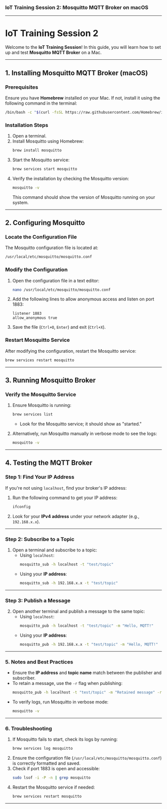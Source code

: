 ### IoT Training Session 2: Mosquitto MQTT Broker on macOS

---

# IoT Training Session 2
Welcome to the **IoT Training Session**! In this guide, you will learn how to set up and test **Mosquitto MQTT Broker** on a Mac.

---

## **1. Installing Mosquitto MQTT Broker (macOS)**  

### **Prerequisites**
Ensure you have **Homebrew** installed on your Mac. If not, install it using the following command in the terminal:
```bash
/bin/bash -c "$(curl -fsSL https://raw.githubusercontent.com/Homebrew/install/HEAD/install.sh)"
```

### **Installation Steps**
1. Open a terminal.
2. Install Mosquitto using Homebrew:
   ```bash
   brew install mosquitto
   ```
3. Start the Mosquitto service:
   ```bash
   brew services start mosquitto
   ```
4. Verify the installation by checking the Mosquitto version:
   ```bash
   mosquitto -v
   ```
   This command should show the version of Mosquitto running on your system.

---

## **2. Configuring Mosquitto**

### **Locate the Configuration File**
The Mosquitto configuration file is located at:
```bash
/usr/local/etc/mosquitto/mosquitto.conf
```

### **Modify the Configuration**
1. Open the configuration file in a text editor:
   ```bash
   nano /usr/local/etc/mosquitto/mosquitto.conf
   ```
2. Add the following lines to allow anonymous access and listen on port 1883:
   ```plaintext
   listener 1883
   allow_anonymous true
   ```
3. Save the file (`Ctrl+O`, `Enter`) and exit (`Ctrl+X`).

### **Restart Mosquitto Service**
After modifying the configuration, restart the Mosquitto service:
```bash
brew services restart mosquitto
```

---

## **3. Running Mosquitto Broker**

### **Verify the Mosquitto Service**
1. Ensure Mosquitto is running:
   ```bash
   brew services list
   ```
   - Look for the Mosquitto service; it should show as "started."

2. Alternatively, run Mosquitto manually in verbose mode to see the logs:
   ```bash
   mosquitto -v
   ```

---

## **4. Testing the MQTT Broker**

### **Step 1: Find Your IP Address**
If you're not using `localhost`, find your broker's IP address:
1. Run the following command to get your IP address:
   ```bash
   ifconfig
   ```
2. Look for your **IPv4 address** under your network adapter (e.g., `192.168.x.x`).

---

### **Step 2: Subscribe to a Topic**
1. Open a terminal and subscribe to a topic:
   - Using `localhost`:
     ```bash
     mosquitto_sub -h localhost -t "test/topic"
     ```
   - Using your **IP address**:
     ```bash
     mosquitto_sub -h 192.168.x.x -t "test/topic"
     ```

---

### **Step 3: Publish a Message**
2. Open another terminal and publish a message to the same topic:
   - Using `localhost`:
     ```bash
     mosquitto_pub -h localhost -t "test/topic" -m "Hello, MQTT!"
     ```
   - Using your **IP address**:
     ```bash
     mosquitto_pub -h 192.168.x.x -t "test/topic" -m "Hello, MQTT!"
     ```

---

### **5. Notes and Best Practices**
- Ensure the **IP address** and **topic name** match between the publisher and subscriber.
- To retain a message, use the `-r` flag when publishing:
  ```bash
  mosquitto_pub -h localhost -t "test/topic" -m "Retained message" -r
  ```
- To verify logs, run Mosquitto in verbose mode:
  ```bash
  mosquitto -v
  ```

---

### **6. Troubleshooting**
1. If Mosquitto fails to start, check its logs by running:
   ```bash
   brew services log mosquitto
   ```
2. Ensure the configuration file (`/usr/local/etc/mosquitto/mosquitto.conf`) is correctly formatted and saved.
3. Check if port 1883 is open and accessible:
   ```bash
   sudo lsof -i -P -n | grep mosquitto
   ```
4. Restart the Mosquitto service if needed:
   ```bash
   brew services restart mosquitto
   ```

---

